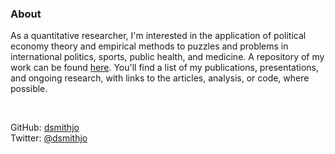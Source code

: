 ### About

As a quantitative researcher, I'm interested in the application of political economy theory and empirical methods to puzzles and problems in international politics, sports, public health, and medicine. 
A repository of my work can be found [here](https://dsmithjo.github.io/#publications). You'll find a list of my publications, presentations, and ongoing research, with links to the articles, analysis, or code, where possible.

<br />

GitHub: [dsmithjo](https://github.com/dsmithjo "dsmithjo")  
Twitter: [@dsmithjo](https://twitter.com/dsmithjo "@dsmithjo")
